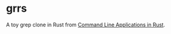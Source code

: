 # grrs
A toy grep clone in Rust from [Command Line Applications in Rust](https://rust-lang-nursery.github.io/cli-wg/index.html).
